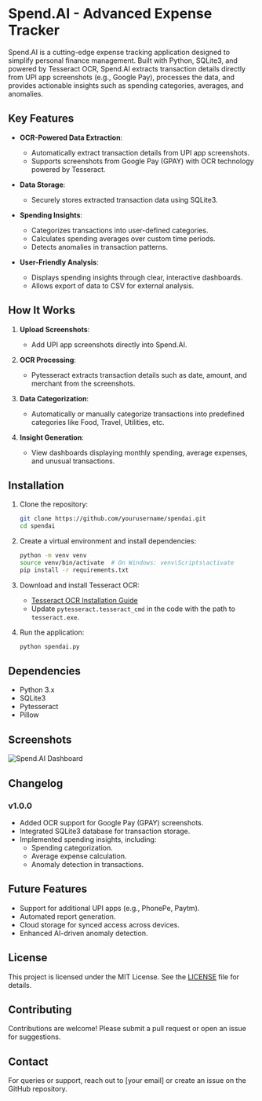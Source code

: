 # Spend.AI - Advanced Expense Tracker

Spend.AI is a cutting-edge expense tracking application designed to simplify personal finance management. Built with Python, SQLite3, and powered by Tesseract OCR, Spend.AI extracts transaction details directly from UPI app screenshots (e.g., Google Pay), processes the data, and provides actionable insights such as spending categories, averages, and anomalies.

## Key Features

- **OCR-Powered Data Extraction**:
  - Automatically extract transaction details from UPI app screenshots.
  - Supports screenshots from Google Pay (GPAY) with OCR technology powered by Tesseract.

- **Data Storage**:
  - Securely stores extracted transaction data using SQLite3.

- **Spending Insights**:
  - Categorizes transactions into user-defined categories.
  - Calculates spending averages over custom time periods.
  - Detects anomalies in transaction patterns.

- **User-Friendly Analysis**:
  - Displays spending insights through clear, interactive dashboards.
  - Allows export of data to CSV for external analysis.

## How It Works

1. **Upload Screenshots**:
   - Add UPI app screenshots directly into Spend.AI.
   
2. **OCR Processing**:
   - Pytesseract extracts transaction details such as date, amount, and merchant from the screenshots.
   
3. **Data Categorization**:
   - Automatically or manually categorize transactions into predefined categories like Food, Travel, Utilities, etc.
   
4. **Insight Generation**:
   - View dashboards displaying monthly spending, average expenses, and unusual transactions.

## Installation

1. Clone the repository:
   ```bash
   git clone https://github.com/yourusername/spendai.git
   cd spendai
   ```

2. Create a virtual environment and install dependencies:
   ```bash
   python -m venv venv
   source venv/bin/activate  # On Windows: venv\Scripts\activate
   pip install -r requirements.txt
   ```

3. Download and install Tesseract OCR:
   - [Tesseract OCR Installation Guide](https://github.com/tesseract-ocr/tesseract)
   - Update `pytesseract.tesseract_cmd` in the code with the path to `tesseract.exe`.

4. Run the application:
   ```bash
   python spendai.py
   ```

## Dependencies

- Python 3.x
- SQLite3
- Pytesseract
- Pillow

## Screenshots
![Spend.AI Dashboard](https://github.com/user-attachments/assets/4fc55ba0-8821-4507-a6f7-da82c323e422)

## Changelog

### v1.0.0

- Added OCR support for Google Pay (GPAY) screenshots.
- Integrated SQLite3 database for transaction storage.
- Implemented spending insights, including:
  - Spending categorization.
  - Average expense calculation.
  - Anomaly detection in transactions.

## Future Features

- Support for additional UPI apps (e.g., PhonePe, Paytm).
- Automated report generation.
- Cloud storage for synced access across devices.
- Enhanced AI-driven anomaly detection.

## License

This project is licensed under the MIT License. See the [LICENSE](LICENSE) file for details.

## Contributing

Contributions are welcome! Please submit a pull request or open an issue for suggestions.

## Contact

For queries or support, reach out to [your email] or create an issue on the GitHub repository.


